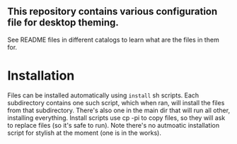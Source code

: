 ## This repository contains various configuration file for desktop theming.
See README files in different catalogs to learn what are the files in them for.
# Installation
Files can be installed automatically using `install` sh scripts.  Each subdirectory contains one such script, which when ran, will install the files from that subdirectory. There's also one in the main dir that will run all other, installing everything.
Install scripts use cp -pi to copy files, so they will ask to replace files (so it's safe to run).
Note there's no autmoatic installation script for stylish at the moment (one is in the works). 
